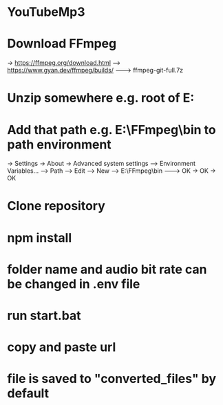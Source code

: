 # YouTubeMp3
 
# Download FFmpeg
-> https://ffmpeg.org/download.html
--> https://www.gyan.dev/ffmpeg/builds/
---> ffmpeg-git-full.7z

# Unzip somewhere e.g. root of E:
# Add that path e.g. E:\FFmpeg\bin to path environment
-> Settings -> About -> Advanced system settings
--> Environment Variables... --> Path --> Edit --> New --> E:\FFmpeg\bin
---> OK -> OK -> OK

# Clone repository
# npm install
# folder name and audio bit rate can be changed in .env file
# run start.bat
# copy and paste url
# file is saved to "converted_files" by default
